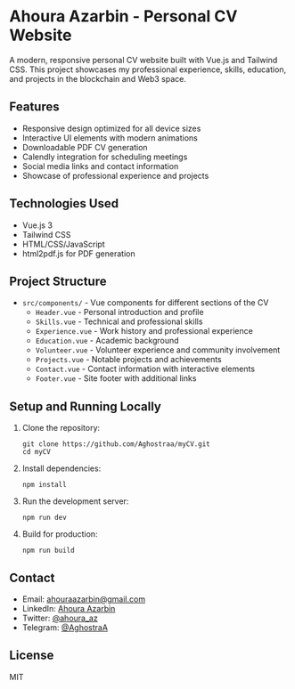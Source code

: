 # Ahoura Azarbin - Personal CV Website

A modern, responsive personal CV website built with Vue.js and Tailwind CSS. This project showcases my professional experience, skills, education, and projects in the blockchain and Web3 space.

## Features

- Responsive design optimized for all device sizes
- Interactive UI elements with modern animations
- Downloadable PDF CV generation
- Calendly integration for scheduling meetings
- Social media links and contact information
- Showcase of professional experience and projects

## Technologies Used

- Vue.js 3
- Tailwind CSS
- HTML/CSS/JavaScript
- html2pdf.js for PDF generation

## Project Structure

- `src/components/` - Vue components for different sections of the CV
  - `Header.vue` - Personal introduction and profile
  - `Skills.vue` - Technical and professional skills 
  - `Experience.vue` - Work history and professional experience
  - `Education.vue` - Academic background
  - `Volunteer.vue` - Volunteer experience and community involvement
  - `Projects.vue` - Notable projects and achievements
  - `Contact.vue` - Contact information with interactive elements
  - `Footer.vue` - Site footer with additional links

## Setup and Running Locally

1. Clone the repository:
   ```
   git clone https://github.com/Aghostraa/myCV.git
   cd myCV
   ```

2. Install dependencies:
   ```
   npm install
   ```

3. Run the development server:
   ```
   npm run dev
   ```

4. Build for production:
   ```
   npm run build
   ```

## Contact

- Email: ahouraazarbin@gmail.com
- LinkedIn: [Ahoura Azarbin](https://www.linkedin.com/in/ahoura-azarbin-a3887b180)
- Twitter: [@ahoura_az](https://x.com/ahoura_az)
- Telegram: [@AghostraA](https://t.me/AghostraA)

## License

MIT
